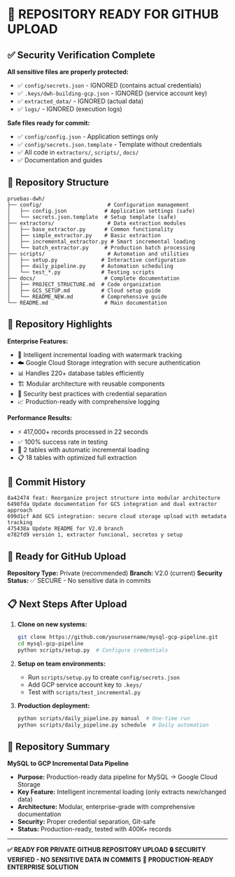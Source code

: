 # 🚀 REPOSITORY READY FOR GITHUB UPLOAD

## ✅ Security Verification Complete

**All sensitive files are properly protected:**
- ✅ `config/secrets.json` - IGNORED (contains actual credentials)
- ✅ `.keys/dwh-building-gcp.json` - IGNORED (service account key)
- ✅ `extracted_data/` - IGNORED (actual data)
- ✅ `logs/` - IGNORED (execution logs)

**Safe files ready for commit:**
- ✅ `config/config.json` - Application settings only
- ✅ `config/secrets.json.template` - Template without credentials
- ✅ All code in `extractors/`, `scripts/`, `docs/`
- ✅ Documentation and guides

## 📁 Repository Structure

```
pruebas-dwh/
├── config/                     # Configuration management
│   ├── config.json            # Application settings (safe)
│   └── secrets.json.template  # Setup template (safe)
├── extractors/                 # Data extraction modules
│   ├── base_extractor.py      # Common functionality
│   ├── simple_extractor.py    # Basic extraction
│   ├── incremental_extractor.py # Smart incremental loading
│   └── batch_extractor.py     # Production batch processing
├── scripts/                    # Automation and utilities
│   ├── setup.py              # Interactive configuration
│   ├── daily_pipeline.py     # Automation scheduling
│   └── test_*.py             # Testing scripts
├── docs/                      # Complete documentation
│   ├── PROJECT_STRUCTURE.md  # Code organization
│   ├── GCS_SETUP.md          # Cloud setup guide
│   └── README_NEW.md         # Comprehensive guide
└── README.md                  # Main documentation
```

## 🎯 Repository Highlights

**Enterprise Features:**
- 🔄 Intelligent incremental loading with watermark tracking
- ☁️ Google Cloud Storage integration with secure authentication
- 📊 Handles 220+ database tables efficiently
- 🏗️ Modular architecture with reusable components
- 🔐 Security best practices with credential separation
- 📈 Production-ready with comprehensive logging

**Performance Results:**
- ⚡ 417,000+ records processed in 22 seconds
- ✅ 100% success rate in testing
- 🔄 2 tables with automatic incremental loading
- 📋 18 tables with optimized full extraction

## 📝 Commit History

```
8a42474 feat: Reorganize project structure into modular architecture
6498fda Update documentation for GCS integration and dual extractor approach  
699d1cf Add GCS integration: secure cloud storage upload with metadata tracking
475438a Update README for V2.0 branch
e782fd9 versión 1, extractor funcional, secretos y setup
```

## 🚀 Ready for GitHub Upload

**Repository Type:** Private (recommended)
**Branch:** V2.0 (current)
**Security Status:** ✅ SECURE - No sensitive data in commits

## 📋 Next Steps After Upload

1. **Clone on new systems:**
   ```bash
   git clone https://github.com/yourusername/mysql-gcp-pipeline.git
   cd mysql-gcp-pipeline
   python scripts/setup.py  # Configure credentials
   ```

2. **Setup on team environments:**
   - Run `scripts/setup.py` to create `config/secrets.json`
   - Add GCP service account key to `.keys/`
   - Test with `scripts/test_incremental.py`

3. **Production deployment:**
   ```bash
   python scripts/daily_pipeline.py manual  # One-time run
   python scripts/daily_pipeline.py schedule  # Daily automation
   ```

## 🎉 Repository Summary

**MySQL to GCP Incremental Data Pipeline**
- **Purpose:** Production-ready data pipeline for MySQL → Google Cloud Storage
- **Key Feature:** Intelligent incremental loading (only extracts new/changed data)
- **Architecture:** Modular, enterprise-grade with comprehensive documentation
- **Security:** Proper credential separation, Git-safe
- **Status:** Production-ready, tested with 400K+ records

---

**✅ READY FOR PRIVATE GITHUB REPOSITORY UPLOAD**
**🔒 SECURITY VERIFIED - NO SENSITIVE DATA IN COMMITS**
**🚀 PRODUCTION-READY ENTERPRISE SOLUTION**
